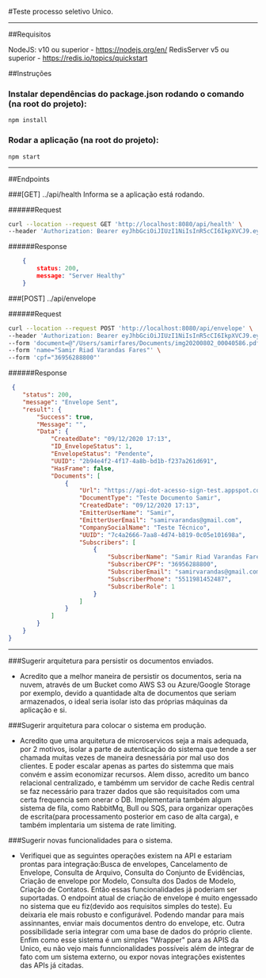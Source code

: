 #Teste processo seletivo Unico.

---

##Requisitos

NodeJS: v10 ou superior - https://nodejs.org/en/
RedisServer v5 ou superior - https://redis.io/topics/quickstart

##Instruções

### Instalar dependências do package.json rodando o comando (na root do projeto):

```npm install```


### Rodar a aplicação (na root do projeto):

```npm start```

---

##Endpoints


###[GET] ../api/health
    Informa se a aplicação está rodando.

######Request

```sh
curl --location --request GET 'http://localhost:8080/api/health' \
--header 'Authorization: Bearer eyJhbGciOiJIUzI1NiIsInR5cCI6IkpXVCJ9.eyJ1aWQiOjUzLCJpYXQiOjE2MDczNjkwMTEsImV4cCI6MTYwNzQ1NTQxMX0.mbw5lEMo0b-APn28yd-C0b82xwWXl5dT3Lm2eK4UrDI'
```

######Response
```json
    {
        status: 200,
        message: "Server Healthy"
    }
```

###[POST] ../api/envelope

######Request

```sh
curl --location --request POST 'http://localhost:8080/api/envelope' \
--header 'Authorization: Bearer eyJhbGciOiJIUzI1NiIsInR5cCI6IkpXVCJ9.eyJ1aWQiOjUzLCJpYXQiOjE2MDczNjkwMTEsImV4cCI6MTYwNzQ1NTQxMX0.mbw5lEMo0b-APn28yd-C0b82xwWXl5dT3Lm2eK4UrDI' \
--form 'document=@"/Users/samirfares/Documents/img20200802_00040586.pdf"' \
--form 'name="Samir Riad Varandas Fares"' \
--form 'cpf="36956288800"'
```

######Response
```json
 {
    "status": 200,
    "message": "Envelope Sent",
    "result": {
        "Success": true,
        "Message": "",
        "Data": {
            "CreatedDate": "09/12/2020 17:13",
            "ID_EnvelopeStatus": 1,
            "EnvelopeStatus": "Pendente",
            "UUID": "2b94e4f2-4f17-4a8b-bd1b-f237a261d691",
            "HasFrame": false,
            "Documents": [
                {
                    "Url": "https://api-dot-acesso-sign-test.appspot.com/api/v1/service/file/7c4a2666-7aa8-4d74-b819-0c05e101698a",
                    "DocumentType": "Teste Documento Samir",
                    "CreatedDate": "09/12/2020 17:13",
                    "EmitterUserName": "Samir",
                    "EmitterUserEmail": "samirvarandas@gmail.com",
                    "CompanySocialName": "Teste Técnico",
                    "UUID": "7c4a2666-7aa8-4d74-b819-0c05e101698a",
                    "Subscribers": [
                        {
                            "SubscriberName": "Samir Riad Varandas Fares",
                            "SubscriberCPF": "36956288800",
                            "SubscriberEmail": "samirvarandas@gmail.com",
                            "SubscriberPhone": "5511981452487",
                            "SubscriberRole": 1
                        }
                    ]
                }
            ]
        }
    }
}
```


---


###Sugerir arquitetura para persistir os documentos enviados.

- Acredito que a melhor maneira de persistir os documentos, seria na nuvem, através de um Bucket como AWS S3 ou Azure/Google Storage por exemplo, devido a quantidade alta de documentos que seriam armazenados, o ideal seria isolar isto das próprias máquinas da aplicação e si. 

###Sugerir arquitetura para colocar o sistema em produção.

- Acredito que uma arquitetura de microservicos seja a mais adequada, por 2 motivos, isolar a parte de autenticação do sistema que tende a ser chamada muitas vezes de maneira desnessária por mal uso dos clientes. E poder escalar apenas as partes do sistemma que mais convém e assim economizar recursos. Alem disso, acredito um banco relacional centralizado, e tambémm um servidor de cache Redis central se faz necessário para trazer dados que são requisitados com uma certa frequencia sem onerar o DB. 
Implementaria também algum sistema de fila, como RabbitMq, Bull ou SQS, para organizar operações de escrita(para processamento posterior em caso de alta carga), e também implentaria um sistema de rate limiting.

###Sugerir novas funcionalidades para o sistema.

- Verifiquei que as seguintes operações existem na API e estariam prontas para integração:Busca de envelopes, Cancelamento de Envelope, Consulta de Arquivo, Consulta do Conjunto de Evidências, Criação de envelope por Modelo, Consulta dos Dados de Modelo, Criação de Contatos. Então essas funcionalidades já poderiam ser suportadas.
O endpoint atual de criação de envelope é muito engessado no sistema que eu fiz(devido aos requisitos simples do teste). Eu deixaria ele mais robusto e configurável. Podendo mandar para mais assinnantes, enviar mais documentos dentro do envelope, etc. Outra possibilidade seria integrar com uma base de dados do próprio cliente. Enfim como esse sistema é um simples "Wrapper" para as APIS da Unico, eu não vejo mais funncionalidades possíveis além de integrar de fato com um sistema externo, ou expor novas integrações existentes das APIs já citadas.
